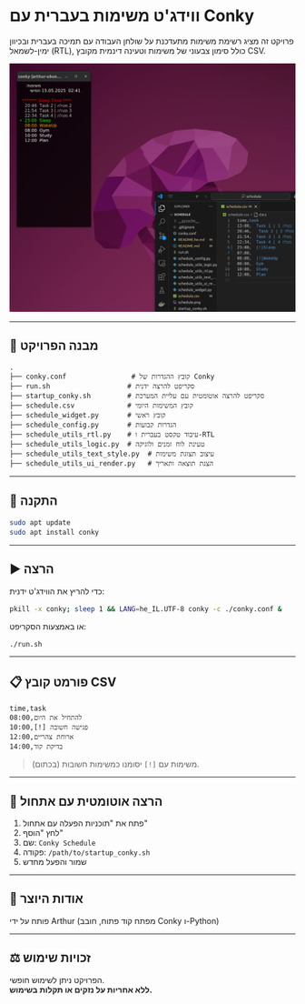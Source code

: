 # ווידג'ט משימות בעברית עם Conky

פרויקט זה מציג רשימת משימות מתעדכנת על שולחן העבודה עם תמיכה בעברית ובכיוון ימין-לשמאל (RTL), כולל סימון צבעוני של משימות וטעינה דינמית מקובץ CSV.

![schedule app](./schedule.png)

---

## 📁 מבנה הפרויקט

```
.
├── conky.conf                # קובץ ההגדרות של Conky
├── run.sh                   # סקריפט להרצה ידנית
├── startup_conky.sh         # סקריפט להרצה אוטומטית עם עליית המערכת
├── schedule.csv             # קובץ המשימות היומי
├── schedule_widget.py       # קובץ ראשי
├── schedule_config.py       # הגדרות קבועות
├── schedule_utils_rtl.py    # עיבוד טקסט בעברית ו-RTL
├── schedule_utils_logic.py  # טעינת לוח זמנים ולוגיקה
├── schedule_utils_text_style.py  # עיצוב תצוגת משימות
├── schedule_utils_ui_render.py   # הצגת תוצאה ותאריך
```

---

## 🧰 התקנה

```bash
sudo apt update
sudo apt install conky
```

---

## ▶️ הרצה

כדי להריץ את הווידג'ט ידנית:
```bash
pkill -x conky; sleep 1 && LANG=he_IL.UTF-8 conky -c ./conky.conf &
```

או באמצעות הסקריפט:
```bash
./run.sh
```

---

## 📋 פורמט קובץ CSV

```csv
time,task
08:00,להתחיל את היום
10:00,[!] פגישה חשובה
12:00,ארוחת צהריים
14:00,בדיקת קוד
```

> משימות עם `[!]` יסומנו כמשימות חשובות (בכתום).

---

## 🚀 הרצה אוטומטית עם אתחול

1. פתח את "תוכניות הפעלה עם אתחול"
2. לחץ "הוסף"
3. שם: `Conky Schedule`
4. פקודה: `/path/to/startup_conky.sh`
5. שמור והפעל מחדש


---

## 👤 אודות היוצר

פותח על ידי Arthur (מפתח קוד פתוח, חובב Conky ו-Python)

---

## ⚖️ זכויות שימוש

הפרויקט ניתן לשימוש חופשי.  
**ללא אחריות על נזקים או תקלות בשימוש.**